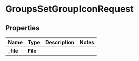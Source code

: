 

# GroupsSetGroupIconRequest


## Properties

| Name | Type | Description | Notes |
|------------ | ------------- | ------------- | -------------|
|**_file** | **File** |  |  |



